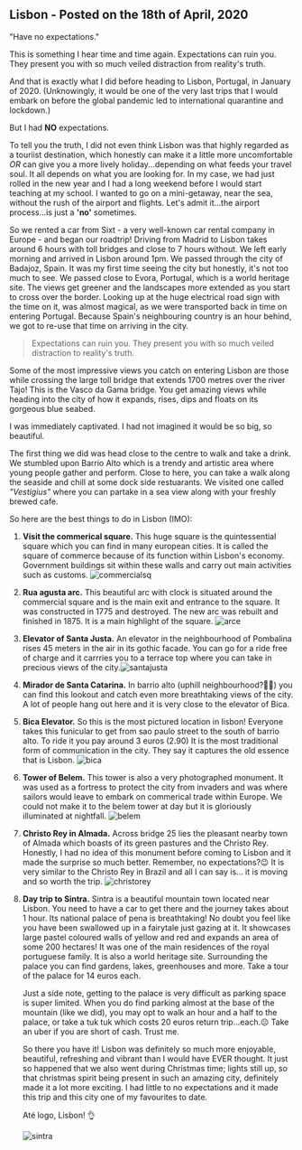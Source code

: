 ## Lisbon - Posted on the 18th of April, 2020

"Have no expectations."

This is something I hear time and time again. Expectations can ruin you. They present you with so much veiled distraction from reality's truth.

And that is exactly what I did before heading to Lisbon, Portugal, in January of 2020. (Unknowingly, it would be one of the very last trips that I would embark on before the global pandemic led to international quarantine and lockdown.)

But I had **NO** expectations.

To tell you the truth, I did not even think Lisbon was that highly regarded as a touriist destination, which honestly can make it a little more uncomfortable _OR_ can give you a more lively holiday...depending on what feeds your travel soul. It all depends on what you are looking for. In my case, we had just rolled in the new year and I had a long weekend before I would start teaching at my school. I wanted to go on a mini-getaway, near the sea, without the rush of the airport and flights. Let's admit it...the airport process...is just a **'no'** sometimes.

So we rented a car from Sixt - a very well-known car rental company in Europe - and began our roadtrip! Driving from Madrid to Lisbon takes around 6 hours with toll bridges and close to 7 hours without. We left early morning and arrived in Lisbon around 1pm. We passed through the city of Badajoz, Spain. It was my first time seeing the city but honestly, it's not too much to see. We passed close to Evora, Portugal, which is a world heritage site. The views get greener and the landscapes more extended as you start to cross over the border. Looking up at the huge electrical road sign with the time on it, was almost magical, as we were transported back in time on entering Portugal. Because Spain's neighbouring country is an hour behind, we got to re-use that time on arriving in the city.

> Expectations can ruin you. They present you with so much veiled distraction to reality's truth.

Some of the most impressive views you catch on entering Lisbon are those while crossing the large toll bridge that extends 1700 metres over the river Tajo! This is the Vasco da Gama bridge. You get amazing views while heading into the city of how it expands, rises, dips and floats on its gorgeous blue seabed.

I was immediately captivated. I had not imagined it would be so big, so beautiful.

The first thing we did was head close to the centre to walk and take a drink. We stumbled upon Barrio Alto which is a trendy and artistic area where young people gather and perform. Close to here, you can take a walk along the seaside and chill at some dock side restuarants. We visited one called _"Vestigius"_ where you can partake in a sea view along with your freshly brewed cafe.

So here are the best things to do in Lisbon (IMO):

1. **Visit the commerical square.**
   This huge square is the quintessential square which you can find in many european cities. It is called the square of commerce because of its function
   within Lisbon's economy. Government buildings sit within these walls and carry out main activities such as customs.
   ![commercialsq](/img/squarec.jpg)

2. **Rua agusta arc.**
   This beautiful arc with clock is situated around the commercial square and is the main exit and entrance to the square. It was constructed in 1775 and destroyed. The new arc was rebuilt and finished in 1875. It is a main highlight of the square.
   ![arce](/img/arc.jpg)

3. **Elevator of Santa Justa.**
   An elevator in the neighbourhood of Pombalina rises 45 meters in the air in its gothic facade. You can go for a ride free of charge and it carrries you to a terrace top where you can take in precious views of the city.![santajusta](/img/santaj.jpg)

4. **Mirador de Santa Catarina.**
   In barrio alto (uphill neighbourhood?🤔😅) you can find this lookout and catch even more breathtaking views of the city. A lot of people hang out here and it is very close to the elevator of Bica.

5. **Bica Elevator.**
   So this is the most pictured location in lisbon! Everyone takes this funicular to get from sao paulo street to the south of barrio alto. To ride it you pay around 3 euros (2.90) It is the most traditional form of communication in the city. They say it captures the old essence that is Lisbon.
   ![bica](/img/bica.jpg)

6. **Tower of Belem.**
   This tower is also a very photographed monument. It was used as a fortress to protect the city from invaders and was where sailors would leave to embark on commerical trade within Europe. We could not make it to the belem tower at day but it is gloriously illuminated at nightfall.
   ![belem](/img/belem.jpg)

7. **Christo Rey in Almada.** Across bridge 25 lies the pleasant nearby town of Almada which boasts of its green pastures and the Christo Rey. Honestly, I had no idea of this monument before coming to Lisbon and it made the surprise so much better. Remember, no expectations?😉
   It is very similar to the Christo Rey in Brazil and all I can say is... it is moving and so worth the trip.
   ![christorey](/img/christo.jpg)

8. **Day trip to Sintra.**
   Sintra is a beautiful mountain town located near Lisbon. You need to have a car to get there and the journey takes about 1 hour. Its national palace of pena is breathtaking! No doubt you feel like you have been swallowed up in a fairytale just gazing at it. It showcases large pastel coloured walls of yellow and red and expands an area of some 200 hectares! It was one of the main residences of the royal portuguese family. It is also a world heritage site. Surrounding the palace you can find gardens, lakes, greenhouses and more. Take a tour of the palace for 14 euros each.

   Just a side note, getting to the palace is very difficult as parking space is super limited. When you do find parking almost at the base of the mountain (like we did), you may opt to walk an hour and a half to the palace, or take a tuk tuk which costs 20 euros return trip...each.😐 Take an uber if you are short of cash. Trust me.

   So there you have it! Lisbon was definitely so much more enjoyable, beautiful, refreshing and vibrant than I would have EVER thought. It just so happened that we also went during Christmas time; lights still up, so that christmas spirit being present in such an amazing city, definitely made it a lot more exciting. I had little to no expectations and it made this trip and this city one of my favourites to date.

   Até logo, Lisbon! 👌

   ![sintra](/img/sintra.jpg)
